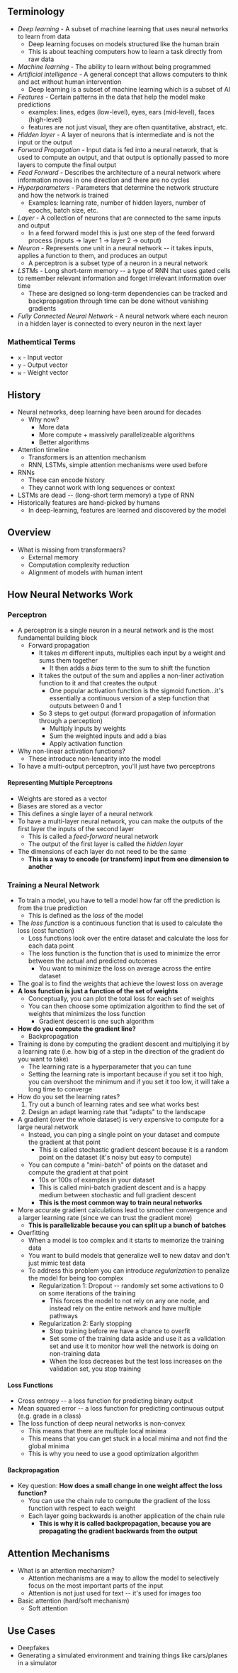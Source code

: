 ## Terminology

- *Deep learning* - A subset of machine learning that uses neural networks to learn from data
  - Deep learning focuses on models structured like the human brain
  - This is about teaching computers how to learn a task directly from raw data
- *Machine learning* - The ability to learn without being programmed
- *Artificial intelligence* - A general concept that allows computers to think and act without human intervention
    - Deep learning is a subset of machine learning which is a subset of AI
- *Features* - Certain patterns in the data that help the model make predictions
  - examples: lines, edges (low-level), eyes, ears (mid-level), faces (high-level)
  - features are not just visual, they are often quantitative, abstract, etc. 
- *Hidden layer*  - A layer of neurons that is intermediate and is not the input or the output
- *Forward Propagation* - Input data is fed into a neural network, that is used to compute an output, and that output is optionally
passed to more layers to compute the final output
- *Feed Forward* - Describes the architecture of a neural network where information moves in one direction and there are no cycles
- *Hyperparameters* - Parameters that determine the network structure and how the network is trained
  - Examples: learning rate, number of hidden layers, number of epochs, batch size, etc.
- *Layer* - A collection of neurons that are connected to the same inputs and output
  - In a feed forward model this is just one step of the feed forward process (inputs -> layer 1 -> layer 2 -> output)
- *Neuron* - Represents one unit in a neural network -- it takes inputs, applies a function to them, and produces an output
  - A perceptron is a subset type of a neuron in a neural network
- *LSTMs* - Long short-term memory -- a type of RNN that uses gated cells to remember relevant information and forget irrelevant information
over time
  - These are designed so long-term dependencies can be tracked and backpropagation through time can be done without vanishing gradients
- *Fully Connected Neural Network* - A neural network where each neuron in a hidden layer is connected to every neuron in the next layer

### Mathemtical Terms

- `x` - Input vector
- `y` - Output vector
- `w` - Weight vector

## History

- Neural networks, deep learning have been around for decades
  - Why now? 
    - More data
    - More compute + massively parallelizeable algorithms
    - Better algorithms
- Attention timeline
  - Transformers is an attention mechanism
  - RNN, LSTMs, simple attention mechanisms were used before
- RNNs
  - These can encode history
  - They cannot work with long sequences or context
- LSTMs are dead -- (long-short term memory) a type of RNN
- Historically features are hand-picked by humans
  - In deep-learning, features are learned and discovered by the model

## Overview

- What is missing from transformaers?
  - External memory
  - Computation complexity reduction
  - Alignment of models with human intent

## How Neural Networks Work

### Perceptron

- A perceptron is a single neuron in a neural network and is the most fundamental building block
  - Forward propagation
    - It takes *m* different inputs, multiplies each input by a weight and sums them together
      - It then adds a *bias* term to the sum to shift the function 
    - It takes the output of the sum and applies a non-liner activation function to it and that creates the output
      - One popular activation function is the sigmoid function...it's essentially a continuous version of a step function that outputs between 0 and 1
    - So 3 steps to get output (forward propagation of information through a perception)
      - Multiply inputs by weights
      - Sum the weighted inputs and add a bias
      - Apply activation function 
- Why non-linear activation functions?
  - These introduce non-lenearity into the model
- To have a multi-output perceptron, you'll just have two perceptrons

#### Representing Multiple Perceptrons

- Weights are stored as a vector
- Biases are stored as a vector
- This defines a single layer of a neural network
- To have a multi-layer neural network, you can make the outputs of the first layer the inputs of the second layer
  - This is called a *feed-forward* neural network
  - The output of the first layer is called the *hidden layer*
- The dimensions of each layer do not need to be the same
  - **This is a way to encode (or transform) input from one dimension to another**

### Training a Neural Network

- To train a model, you have to tell a model how far off the prediction is from the true prediction
  - This is defined as the *loss* of the model
- The *loss function* is a continuous function that is used to calculate the loss (cost function)
  - Loss functions look over the entire dataset and calculate the loss for each data point
  - The loss function is the function that is used to minimize the error between the actual and predicted outcomes
    - You want to minimize the loss on average across the entire dataset
- The goal is to find the weights that achieve the lowest loss on average 
- **A loss function is just a function of the set of weights**
  - Conceptually, you can plot the total loss for each set of weights
  - You can then choose some optimization algorithm to find the set of weights that minimizes the loss function
    - Gradient descent is one such algorithm
- **How do you compute the gradient line?**
  - Backpropagation
- Training is done by computing the gradient descent and multiplying it by a learning rate (i.e. how big of a step in the direction of the gradient do you want to take)
  - The learning rate is a hyperparameter that you can tune
  - Setting the learning rate is important because if you set it too high, you can overshoot the minimum and if you set it too low, it will take a long time to converge
- How do you set the learning rates?
  1. Try out a bunch of learning rates and see what works best
  2. Design an adapt learning rate that "adapts" to the landscape
- A gradient (over the whole dataset) is very expensive to compute for a large neural network 
  - Instead, you can ping a single point on your dataset and compute the gradient at that point
    - This is called stochastic gradient descent because it is a random point on the dataset (it's noisy but easy to compute)
  - You can compute a "mini-batch" of points on the dataset and compute the gradient at that point
    - 10s or 100s of examples in your dataset
    - This is called mini-batch gradient descent and is a happy medium between stochastic and full gradient descent
    - **This is the most common way to train neural networks**
- More accurate gradient calculations lead to smoother convergence and a larger learning rate (since we can trust the gradient more)
  - **This is parallelizable because you can split up a bunch of batches**
- Overfitting 
  - When a model is too complex and it starts to memorize the training data
  - You want to build models that generalize well to new datav and don't just mimic test data
  - To address this problem you can introduce *regularization* to penalize the model for being too complex
    - Regularization 1: Dropout -- randomly set some activations to 0 on some iterations of the training
      - This forces the model to not rely on any one node, and instead rely on the entire network and have multiple pathways
    - Regularization 2: Early stopping
      - Stop training before we have a chance to overfit
      - Set some of the training data aside and use it as a validation set and use it to monitor how well the network is doing on non-training data
      - When the loss decreases but the test loss increases on the validation set, you stop training  


#### Loss Functions

- Cross entropy -- a loss function for predicting binary output
- Mean squared error -- a loss function for predicting continuous output (e.g. grade in a class)
- The loss function of deep neural networks is non-convex
  - This means that there are multiple local minima
  - This means that you can get stuck in a local minima and not find the global minima
  - This is why you need to use a good optimization algorithm

#### Backpropagation

- Key question: **How does a small change in one weight affect the loss function?**
  - You can use the chain rule to compute the gradient of the loss function with respect to each weight
  - Each layer going backwards is another application of the chain rule
    - **This is why it is called backpropagation, because you are propagating the gradient backwards from the output**


## Attention Mechanisms

- What is an attention mechanism?
  - Attention mechanisms are a way to allow the model to selectively focus on the most important parts of the input
  - Attention is not just used for text -- it's used for images too
- Basic attention (hard/soft mechanism)
    - Soft attention 

## Use Cases

- Deepfakes
- Generating a simulated environment and training things like cars/planes in a simulator
